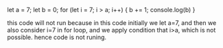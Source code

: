 let a = 7;
let b = 0;
for (let i = 7; i > a; i++) {
  b += 1;
  console.log(b)
}
 

this code will not run because in this code initially we let a=7, and then we also consider i=7 in for loop,
and we apply condition that i>a, which is not possible.
hence code is not runing.
